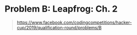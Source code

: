 # Problem B: Leapfrog: Ch. 2

> https://www.facebook.com/codingcompetitions/hacker-cup/2019/qualification-round/problems/B